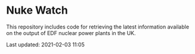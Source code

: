 # Nuke Watch

This repository includes code for retrieving the latest information available on the output of EDF nuclear power plants in the UK.

Last updated: 2021-02-03 11:05
